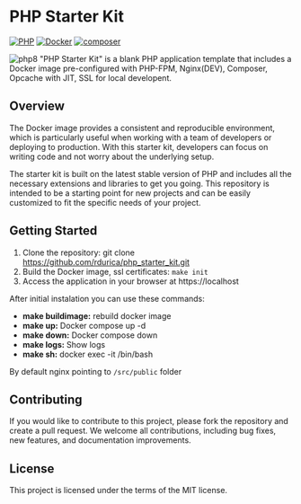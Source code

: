 # PHP Starter Kit

[![PHP](https://img.shields.io/badge/PHP-8.4-blue.svg)](http://php.net)
[![Docker](https://img.shields.io/badge/Docker-powered-blue.svg)](https://www.docker.com/)
[![composer](https://img.shields.io/badge/composer-latest-green.svg)](https://getcomposer.org/)

![php8](https://github.com/rdurica/php_starter_kit/assets/16089770/4430bff1-85af-474a-91ac-80f560c923d8)
"PHP Starter Kit" is a blank PHP application template that includes a Docker image pre-configured with PHP-FPM, Nginx(DEV), Composer,
Opcache with JIT, SSL for local developent.

## Overview

The Docker image provides a consistent and reproducible environment, which is particularly useful when working with a
team of developers or deploying to production. With this starter kit, developers can focus on writing code and not worry
about the underlying setup.

The starter kit is built on the latest stable version of PHP and includes all the necessary extensions and libraries to
get you going. This repository is intended to be a starting point for new projects and can be easily customized to fit the specific
needs of your project.

## Getting Started

1. Clone the repository: git clone https://github.com/rdurica/php_starter_kit.git
2. Build the Docker image, ssl certificates: `make init`
4. Access the application in your browser at https://localhost

After initial instalation you can use these commands:
- **make buildimage:** rebuild docker image
- **make up:** Docker compose up -d
- **make down:** Docker compose down
- **make logs:** Show logs
- **make sh:** docker exec -it <app> /bin/bash

By default nginx pointing to `/src/public` folder


## Contributing

If you would like to contribute to this project, please fork the repository and create a pull request. We welcome all
contributions, including bug fixes, new features, and documentation improvements.

## License

This project is licensed under the terms of the MIT license.
